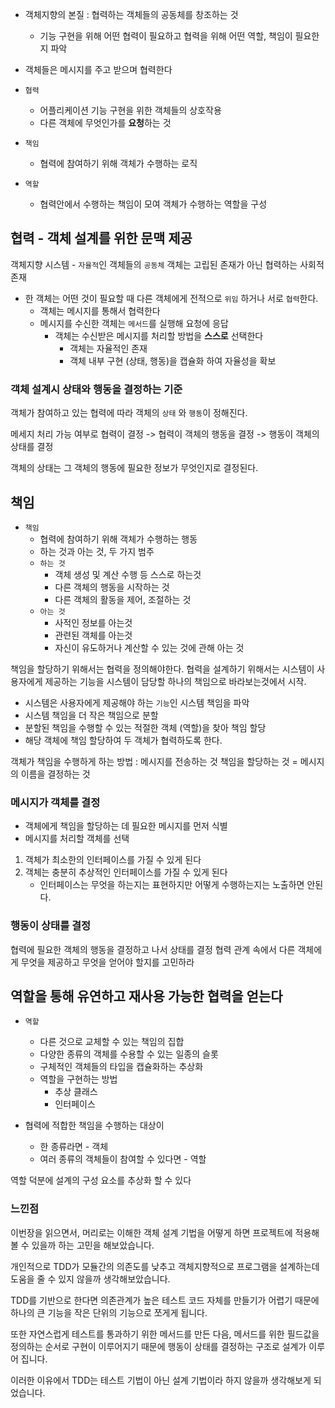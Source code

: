 - 객체지향의 본질 : 협력하는 객체들의 공동체를 창조하는 것
    - 기능 구현을 위해 어떤 협력이 필요하고 협력을 위해 어떤 역할, 책임이 필요한지 파악

- 객체들은 메시지를 주고 받으며 협력한다

- `협력`
    - 어플리케이션 기능 구현을 위한 객체들의 상호작용
    - 다른 객체에 무엇인가를 **요청**하는 것
- `책임`
    - 협력에 참여하기 위해 객체가 수행하는 로직
- `역할`
    - 협력안에서 수행하는 책임이 모여 객체가 수행하는 역할을 구성

## 협력 - 객체 설계를 위한 문맥 제공

객체지향 시스템 - `자율적`인 객체들의 `공동체`
객체는 고립된 존재가 아닌 협력하는 사회적 존재

- 한 객체는 어떤 것이 필요할 때 다른 객체에게 전적으로 `위임` 하거나 서로 `협력`한다.
    - 객체는 메시지를 통해서 협력한다
    - 메시지를 수신한 객체는 `메서드`를 실행해 요청에 응답
        - 객체는 수신받은 메시지를 처리할 방법을 **스스로** 선택한다
            - 객체는 자율적인 존재
            - 객체 내부 구현 (상태, 행동)을 캡슐화 하여 자율성을 확보

### 객체 설계시 상태와 행동을 결정하는 기준

객체가 참여하고 있는 협력에 따라 객체의 `상태` 와 `행동`이 정해진다.

메세지 처리 가능 여부로 협력이 결정 -> 협력이 객체의 행동을 결정 -> 행동이 객체의 상태를 결정

객체의 상태는 그 객체의 행동에 필요한 정보가 무엇인지로 결정된다.

## 책임

- `책임`
    - 협력에 참여하기 위해 객체가 수행하는 행동
    - 하는 것과 아는 것, 두 가지 범주
    - `하는 것`
        - 객체 생성 및 계산 수행 등 스스로 하는것
        - 다른 객체의 행동을 시작하는 것
        - 다른 객체의 활동을 제어, 조절하는 것
    - `아는 것`
        - 사적인 정보를 아는것
        - 관련된 객체를 아는것
        - 자신이 유도하거나 계산할 수 있는 것에 관해 아는 것

책임을 할당하기 위해서는 협력을 정의해야한다.
협력을 설계하기 위해서는 시스템이 사용자에게 제공하는 기능을 시스템이 담당할 하나의 책임으로 바라보는것에서 시작.

- 시스템은 사용자에게 제공해야 하는 `기능`인 시스템 책임을 파악
- 시스템 책임을 더 작은 책임으로 분할
- 분할된 책임을 수행할 수 있는 적절한 객체 (역할)을 찾아 책임 할당
- 해당 객체에 책임 할당하여 두 객체가 협력하도록 한다.

객체가 책임을 수행하게 하는 방법 : 메시지를 전송하는 것
책임을 할당하는 것 = 메시지의 이름을 결정하는 것

### 메시지가 객체를 결정

- 객체에게 책임을 할당하는 데 필요한 메시지를 먼저 식별
- 메시지를 처리할 객체를 선택

1. 객체가 최소한의 인터페이스를 가질 수 있게 된다
2. 객체는 충분히 추상적인 인터페이스를 가질 수 있게 된다
    - 인터페이스는 무엇을 하는지는 표현하지만 어떻게 수행하는지는 노출하면 안된다.

### 행동이 상태를 결정

협력에 필요한 객체의 행동을 결정하고 나서 상태를 결정
협력 관계 속에서 다른 객체에게 무엇을 제공하고 무엇을 얻어야 할지를 고민하라

## 역할을 통해 유연하고 재사용 가능한 협력을 얻는다

- `역할`
    - 다른 것으로 교체할 수 있는 책임의 집합
    - 다양한 종류의 객체를 수용할 수 있는 일종의 슬롯
    - 구체적인 객체들의 타입을 캡슐화하는 추상화
    - 역할을 구현하는 방법
        - 추상 클래스
        - 인터페이스

- 협력에 적합한 책임을 수행하는 대상이
    - 한 종류라면 - 객체
    - 여러 종류의 객체들이 참여할 수 있다면 - 역할

역할 덕분에 설계의 구성 요소를 추상화 할 수 있다

### 느낀점

이번장을 읽으면서, 머리로는 이해한 객체 설계 기법을 어떻게 하면 프로젝트에 적용해 볼 수 있을까 하는 고민을 해보았습니다.

개인적으로 TDD가 모듈간의 의존도를 낮추고 객체지향적으로 프로그램을 설계하는데 도움을 줄 수 있지 않을까 생각해보았습니다.

TDD를 기반으로 한다면 의존관계가 높은 테스트 코드 자체를 만들기가 어렵기 때문에 하나의 큰 기능을 작은 단위의 기능으로 쪼게게 됩니다.

또한 자연스럽게 테스트를 통과하기 위한 메서드를 만든 다음, 메서드를 위한 필드값을 정의하는 순서로 구현이 이루어지기 때문에 행동이 상태를 결정하는 구조로 설계가 이루어 집니다.

이러한 이유에서 TDD는 테스트 기법이 아닌 설계 기법이라 하지 않을까 생각해보게 되었습니다.
